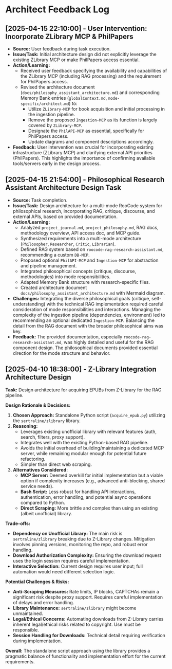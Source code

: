 # Architect Feedback Log


## [2025-04-15 22:10:00] - User Intervention: Incorporate ZLibrary MCP & PhilPapers
- **Source:** User feedback during task execution.
- **Issue/Task:** Initial architecture design did not explicitly leverage the existing ZLibrary MCP or make PhilPapers access essential.
- **Action/Learning:**
    - Received user feedback specifying the availability and capabilities of the ZLibrary MCP (including RAG processing) and the requirement for PhilPapers access.
    - Revised the architecture document (`docs/philosophy_assistant_architecture.md`) and corresponding Memory Bank entries (`globalContext.md`, `mode-specific/architect.md`) to:
        - Utilize `ZLibrary-MCP` for book acquisition and initial processing in the ingestion pipeline.
        - Remove the proposed `Ingestion-MCP` as its function is largely covered by `ZLibrary-MCP`.
        - Designate the `PhilAPI-MCP` as essential, specifically for PhilPapers access.
        - Update diagrams and component descriptions accordingly.
- **Feedback:** User intervention was crucial for incorporating existing infrastructure (ZLibrary MCP) and clarifying external API priorities (PhilPapers). This highlights the importance of confirming available tools/servers early in the design process.


## [2025-04-15 21:54:00] - Philosophical Research Assistant Architecture Design Task
- **Source:** Task completion.
- **Issue/Task:** Design architecture for a multi-mode RooCode system for philosophical research, incorporating RAG, critique, discourse, and external APIs, based on provided documentation.
- **Action/Learning:**
    - Analyzed `project_journal.md`, `project_philosophy.md`, RAG docs, methodology overview, API access doc, and MCP guide.
    - Synthesized requirements into a multi-mode architecture (`Philosopher`, `Researcher`, `Critic`, `Librarian`).
    - Defined RAG system based on `roocode-rag-research-assistant.md`, recommending a custom `DB-MCP`.
    - Proposed optional `PhilAPI-MCP` and `Ingestion-MCP` for abstraction and pipeline management.
    - Integrated philosophical concepts (critique, discourse, methodologies) into mode responsibilities.
    - Adapted Memory Bank structure with research-specific files.
    - Created architecture document `docs/philosophy_assistant_architecture.md` with Mermaid diagram.
- **Challenges:** Integrating the diverse philosophical goals (critique, self-understanding) with the technical RAG implementation required careful consideration of mode responsibilities and interactions. Managing the complexity of the ingestion pipeline (dependencies, environment) led to recommending an optional dedicated `Ingestion-MCP`. Balancing the detail from the RAG document with the broader philosophical aims was key.
- **Feedback:** The provided documentation, especially `roocode-rag-research-assistant.md`, was highly detailed and useful for the RAG component design. The philosophical documents provided essential direction for the mode structure and behavior.

## [2025-04-10 18:38:00] - Z-Library Integration Architecture Design

**Task:** Design architecture for acquiring EPUBs from Z-Library for the RAG pipeline.

**Design Rationale & Decisions:**

1.  **Chosen Approach:** Standalone Python script (`acquire_epub.py`) utilizing the `sertraline/zlibrary` library.
2.  **Reasoning:**
    *   Leverages existing unofficial library with relevant features (auth, search, filters, proxy support).
    *   Integrates well with the existing Python-based RAG pipeline.
    *   Avoids the initial overhead of building/maintaining a dedicated MCP server, while remaining modular enough for potential future refactoring.
    *   Simpler than direct web scraping.
3.  **Alternatives Considered:**
    *   **MCP Server:** Deemed overkill for initial implementation but a viable option if complexity increases (e.g., advanced anti-blocking, shared service needs).
    *   **Bash Script:** Less robust for handling API interactions, authentication, error handling, and potential async operations compared to Python.
    *   **Direct Scraping:** More brittle and complex than using an existing (albeit unofficial) library.

**Trade-offs:**

*   **Dependency on Unofficial Library:** The main risk is `sertraline/zlibrary` breaking due to Z-Library changes. Mitigation involves pinning versions, monitoring the repo, and robust error handling.
*   **Download Authorization Complexity:** Ensuring the download request uses the login session requires careful implementation.
*   **Interactive Selection:** Current design requires user input; full automation would need different selection logic.

**Potential Challenges & Risks:**

*   **Anti-Scraping Measures:** Rate limits, IP blocks, CAPTCHAs remain a significant risk despite proxy support. Requires careful implementation of delays and error handling.
*   **Library Maintenance:** `sertraline/zlibrary` might become unmaintained.
*   **Legal/Ethical Concerns:** Automating downloads from Z-Library carries inherent legal/ethical risks related to copyright. Use must be responsible.
*   **Session Handling for Downloads:** Technical detail requiring verification during implementation.

**Overall:** The standalone script approach using the library provides a pragmatic balance of functionality and implementation effort for the current requirements.